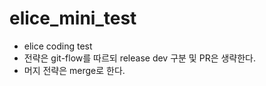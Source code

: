 # elice_mini_test

* elice coding test
* 전략은 git-flow를 따르되 release dev 구분 및 PR은 생략한다.
* 머지 전략은 merge로 한다.
